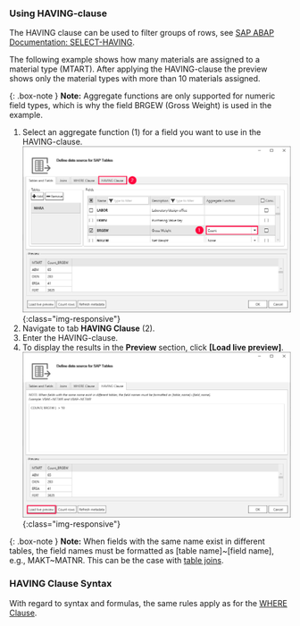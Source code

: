 
### Using HAVING-clause

The HAVING clause can be used to filter groups of rows, see [SAP ABAP Documentation: SELECT-HAVING](https://help.sap.com/doc/abapdocu_750_index_htm/7.50/en-US/abaphaving_clause.htm).

The following example shows how many materials are assigned to a material type (MTART). 
After applying the HAVING-clause the preview shows only the material types with more than 10 materials assigned.

{: .box-note }
**Note:** Aggregate functions are only supported for numeric field types, which is why the field BRGEW (Gross Weight) is used in the example.

1. Select an aggregate function (1) for a field you want to use in the HAVING-clause.  
![Extraction-Settings-01](/img/content/table/Table-Extraction-Having-Clause1.png){:class="img-responsive"}
2. Navigate to tab **HAVING Clause** (2).
2. Enter the HAVING-clause.
3. To display the results in the **Preview** section, click **[Load live preview]**.
![Extraction-Settings-01](/img/content/table/having-clause.png){:class="img-responsive"}

{: .box-note }
**Note:** When fields with the same name exist in different tables, the field names must be formatted as [table name]~[field name], e.g., MAKT~MATNR. This can be the case with [table joins](./table-joins).

### HAVING Clause Syntax 

With regard to syntax and formulas, the same rules apply as for the [WHERE Clause](./where-clause#where-clause-syntax). 

